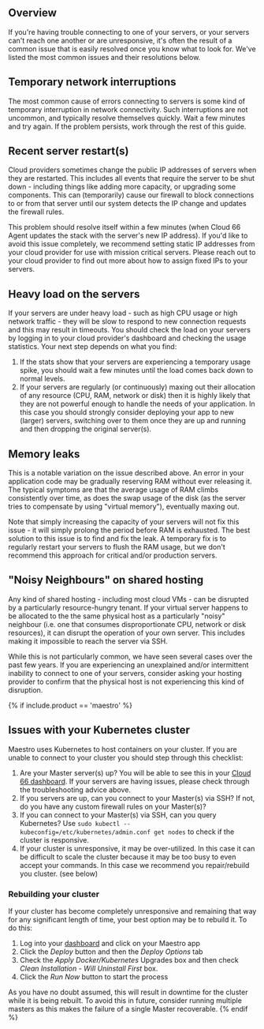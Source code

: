 ## Overview

If you're having trouble connecting to one of your servers, or your servers can't reach one another or are unresponsive, it's often the result of a common issue that is easily resolved once you know what to look for. We've listed the most common issues and their resolutions below.

## Temporary network interruptions

The most common cause of errors connecting to servers is some kind of temporary interruption in network connectivity. Such interruptions are not uncommon, and typically resolve themselves quickly. Wait a few minutes and try again. If the problem persists, work through the rest of this guide.

## Recent server restart(s)

Cloud providers sometimes change the public IP addresses of servers when they are restarted. This includes all events that require the server to be shut down - including things like adding more capacity, or upgrading some components. This can (temporarily) cause our firewall to block connections to or from that server until our system detects the IP change and updates the firewall rules. 

This problem should resolve itself within a few minutes (when Cloud 66 Agent updates the stack with the server's new IP address). If you'd like to avoid this issue completely, we recommend setting static IP addresses from your cloud provider for use with mission critical servers. Please reach out to your cloud provider to find out more about how to assign fixed IPs to your servers.

## Heavy load on the servers

If your servers are under heavy load - such as high CPU usage or high network traffic - they will be slow to respond to new connection requests and this may result in timeouts. You should check the load on your servers by logging in to your cloud provider's dashboard and checking the usage statistics. Your next step depends on what you find:

1. If the stats show that your servers are experiencing a temporary usage spike, you should wait a few minutes until the load comes back down to normal levels.
2. If your servers are regularly (or continuously) maxing out their allocation of any resource (CPU, RAM, network or disk) then it is highly likely that they are not powerful enough to handle the needs of your application. In this case you should strongly consider deploying your app to new (larger) servers, switching over to them once they are up and running and then dropping the original server(s).

## Memory leaks

This is a notable variation on the issue described above. An error in your application code may be gradually reserving RAM without ever releasing it. The typical symptoms are that the average usage of RAM climbs consistently over time, as does the swap usage of the disk (as the server tries to compensate by using "virtual memory"), eventually maxing out. 

Note that simply increasing the capacity of your servers will not fix this issue - it will simply prolong the period before RAM is exhausted. The best solution to this issue is to find and fix the leak. A temporary fix is to regularly restart your servers to flush the RAM usage, but we don't recommend this approach for critical and/or production servers.

## "Noisy Neighbours" on shared hosting

Any kind of shared hosting - including most cloud VMs - can be disrupted by a particularly resource-hungry tenant. If your virtual server happens to be allocated to the the same physical host as a particularly "noisy" neighbour (i.e. one that consumes disproportionate CPU, network or disk resources), it can disrupt the operation of your own server. This includes making it impossible to reach the server via SSH.

While this is not particularly common, we have seen several cases over the past few years. If you are experiencing an unexplained and/or intermittent inability to connect to one of your servers, consider asking your hosting provider to confirm that the physical host is not experiencing this kind of disruption.

{% if include.product == 'maestro' %}

## Issues with your Kubernetes cluster

Maestro uses Kubernetes to host containers on your cluster. If you are unable to connect to your cluster you should step through this checklist:

1. Are your Master server(s) up? You will be able to see this in your [Cloud 66 dashboard](https://app.cloud66.com/dashboard). If your servers are having issues, please check through the troubleshooting advice above. 
2. If you servers are up, can you connect to your Master(s) via SSH? If not, do you have any custom firewall rules on your Master(s)?
3. If you can connect to your Master(s) via SSH, can you query Kubernetes? Use `sudo kubectl --kubeconfig=/etc/kubernetes/admin.conf get nodes` to check if the cluster is responsive. 
4. If your cluster is unresponsive, it may be over-utilized. In this case it can be difficult to scale the cluster because it may be too busy to even accept your commands. In this case we recommend you repair/rebuild you cluster. (see below)

### Rebuilding your cluster

If your cluster has become completely unresponsive and remaining that way for any significant length of time, your best option may be to rebuild it. To do this:

1. Log into your [dashboard](https://app.cloud66.com/dashboard) and click on your Maestro app
2. Click the *Deploy* button and then the *Deploy Options* tab
3. Check the *Apply Docker/Kubernetes* Upgrades box and then check *Clean Installation - Will Uninstall First* box.
4. Click the *Run Now* button to start the process

As you have no doubt assumed, this will result in downtime for the cluster while it is being rebuilt. To avoid this in future, consider running multiple masters as this makes the failure of a single Master recoverable.
{% endif %}